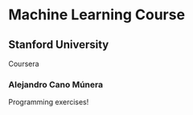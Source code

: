 # Machine Learning Course
## Stanford University
Coursera 
### Alejandro Cano Múnera
Programming exercises!
